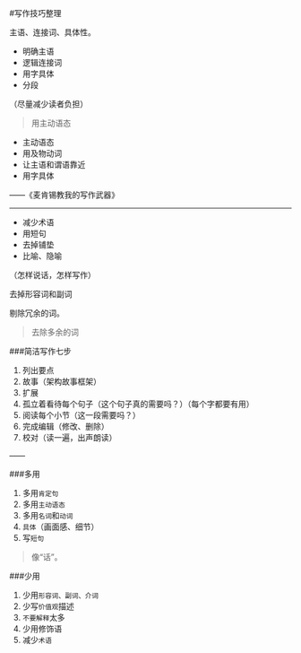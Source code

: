 #写作技巧整理 

主语、连接词、具体性。

- 明确主语
- 逻辑连接词
- 用字具体
- 分段

（尽量减少读者负担）

> 用主动语态

- 主动语态
- 用及物动词
- 让主语和谓语靠近
- 用字具体

——《麦肯锡教我的写作武器》

---

- 减少术语
- 用短句
- 去掉铺垫
- 比喻、隐喻

（怎样说话，怎样写作）

去掉形容词和副词

剔除冗余的词。

>去除多余的词

###简洁写作七步

1. 列出要点
2. 故事（架构故事框架）
3. 扩展
4. 孤立着看待每个句子（这个句子真的需要吗？）（每个字都要有用）
5. 阅读每个小节（这一段需要吗？）
6. 完成编辑（修改、删除）
7. 校对（读一遍，出声朗读）

——

###多用

1. 多用`肯定句`
2. 多用`主动语态`
3. 多用`名词`和`动词`
4. `具体`（画面感、细节）
5. 写`短句`

> 像“话”。

###少用

1. 少用`形容词、副词、介词`
2. 少写`价值观`描述
3. `不要解释`太多
4. 少用修饰语
5. 减少`术语`



